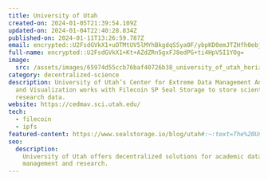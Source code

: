 ```yaml
---
title: University of Utah
created-on: 2024-01-05T21:39:54.109Z
updated-on: 2024-01-04T22:40:28.834Z
published-on: 2024-01-11T13:26:59.787Z
email: encrypted::U2FsdGVkX1+uOTMtUV5lMYhBkgdqSSya0F/ybpKD0emJTZHfh0ebjRIa71se+i9M
full-name: encrypted::U2FsdGVkX1+Kt+AZdZRn5gxFJ8edPG+ti4HpV5I1YOg=
image:
  src: /assets/images/65974d55ccb76baf40726b38_university_of_utah_horizontal_logo.svg.png
category: decentralized-science
description: University of Utah’s Center for Extreme Data Management Analysis
  and Visualization works with Filecoin SP Seal Storage to store scientific
  research data.
website: https://cedmav.sci.utah.edu/
tech:
  - filecoin
  - ipfs
featured-content: https://www.sealstorage.io/blog/utah#:~:text=The%20University%20of%20Utah%20is,of%20Seal's%20underlying%20network%2C%20Filecoin
seo:
  description:
    University of Utah offers decentralized solutions for academic data
    management and research.
---
```

